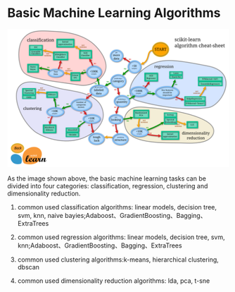 # Basic Machine Learning Algorithms
![Image text](https://github.com/isp1tze/ML-Repositority/blob/master/Imgs/sklearn.png)

As the image shown above, the basic machine learning tasks can be divided into four categories: classification, regression, clustering and dimensionality reduction.

1. common used classification algorithms: linear models, decision tree, svm, knn, naive bayies;Adaboost、GradientBoosting、Bagging、ExtraTrees

2. common used regression algorithms: linear models, decision tree, svm, knn;Adaboost、GradientBoosting、Bagging、ExtraTrees

3. common used clustering algorithms:k-means, hierarchical clustering, dbscan

4. common used dimensionality reduction algorithms: lda, pca, t-sne

